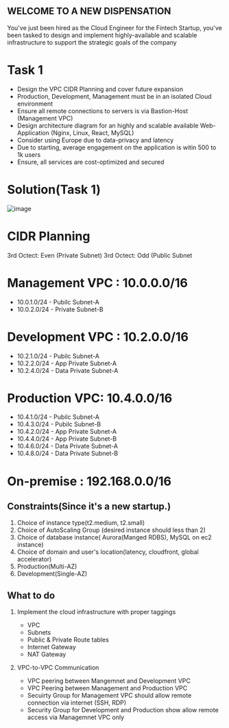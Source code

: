 ## WELCOME TO A NEW DISPENSATION

You've just been hired as the Cloud Engineer for the Fintech Startup, you've been tasked to design and implement highly-available and scalable infrastructure to support the strategic goals of the company

# Task 1

* Design the VPC CIDR Planning and cover future expansion
* Production, Development, Management must be in an isolated Cloud environment
* Ensure all remote connections to servers is via Bastion-Host (Management VPC)
* Design architecture diagram for an highly and scalable available Web-Application (Nginx, Linux, React, MySQL)
* Consider using Europe due to data-privacy and latency
* Due to starting, average engagement on the application is witin 500 to 1k users
* Ensure, all services are cost-optimized and secured



# Solution(Task 1)

![image](https://github.com/user-attachments/assets/277765bd-47b2-4a7a-aa10-6b56931ffb70)


# CIDR Planning

3rd Octect: Even (Private Subnet)
3rd Octect: Odd  (Public Subnet

# Management VPC : 10.0.0.0/16

  * 10.0.1.0/24 - Pubilc Subnet-A
  * 10.0.2.0/24 - Private Subnet-B

#  Development VPC : 10.2.0.0/16
  
  * 10.2.1.0/24 - Pubilc Subnet-A
  * 10.2.2.0/24 - App Private Subnet-A
  * 10.2.4.0/24 - Data Private Subnet-A
  
# Production VPC: 10.4.0.0/16

  * 10.4.1.0/24 - Pubilc Subnet-A
  * 10.4.3.0/24 - Pubilc Subnet-B
  * 10.4.2.0/24 - App Private Subnet-A 
  * 10.4.4.0/24 - App Private Subnet-B
  * 10.4.6.0/24 - Data Private Subnet-A
  * 10.4.8.0/24 - Data Private Subnet-B

# On-premise : 192.168.0.0/16
  

## Constraints(Since it's a new startup.)

1. Choice of instance type(t2.medium, t2.small)
2. Choice of AutoScaling Group (desired instance should less than 2)
3. Choice of database instance( Aurora(Manged RDBS), MySQL on ec2 instance)
4. Choice of domain and user's location(latency, cloudfront, global accelerator)
5. Production(Multi-AZ)
6. Development(Single-AZ)

## What to do

1. Implement the cloud infrastructure with proper taggings
   * VPC 
   * Subnets
   * Public & Private Route tables
   * Internet Gateway
   * NAT Gateway

2. VPC-to-VPC Communication

   * VPC peering between Mangemnet and Development VPC
   * VPC Peering between Management and Production VPC
   * Secuirty Group for Management VPC should allow remote connection via internet (SSH, RDP)
   * Security Group for Development and Production show allow remote access via Managemnet VPC only



